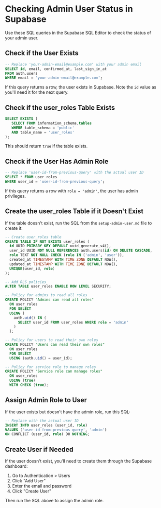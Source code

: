 # Checking Admin User Status in Supabase

Use these SQL queries in the Supabase SQL Editor to check the status of your admin user.

## Check if the User Exists

```sql
-- Replace 'your-admin-email@example.com' with your admin email
SELECT id, email, confirmed_at, last_sign_in_at
FROM auth.users
WHERE email = 'your-admin-email@example.com';
```

If this query returns a row, the user exists in Supabase. Note the `id` value as you'll need it for the next query.

## Check if the user_roles Table Exists

```sql
SELECT EXISTS (
   SELECT FROM information_schema.tables 
   WHERE table_schema = 'public'
   AND table_name = 'user_roles'
);
```

This should return `true` if the table exists.

## Check if the User Has Admin Role

```sql
-- Replace 'user-id-from-previous-query' with the actual user ID
SELECT * FROM user_roles
WHERE user_id = 'user-id-from-previous-query';
```

If this query returns a row with `role = 'admin'`, the user has admin privileges.

## Create the user_roles Table if it Doesn't Exist

If the table doesn't exist, run the SQL from the `setup-admin-user.md` file to create it:

```sql
-- Create user_roles table
CREATE TABLE IF NOT EXISTS user_roles (
  id UUID PRIMARY KEY DEFAULT uuid_generate_v4(),
  user_id UUID NOT NULL REFERENCES auth.users(id) ON DELETE CASCADE,
  role TEXT NOT NULL CHECK (role IN ('admin', 'user')),
  created_at TIMESTAMP WITH TIME ZONE DEFAULT NOW(),
  updated_at TIMESTAMP WITH TIME ZONE DEFAULT NOW(),
  UNIQUE(user_id, role)
);

-- Add RLS policies
ALTER TABLE user_roles ENABLE ROW LEVEL SECURITY;

-- Policy for admins to read all roles
CREATE POLICY "Admins can read all roles"
  ON user_roles
  FOR SELECT
  USING (
    auth.uid() IN (
      SELECT user_id FROM user_roles WHERE role = 'admin'
    )
  );

-- Policy for users to read their own roles
CREATE POLICY "Users can read their own roles"
  ON user_roles
  FOR SELECT
  USING (auth.uid() = user_id);

-- Policy for service role to manage roles
CREATE POLICY "Service role can manage roles"
  ON user_roles
  USING (true)
  WITH CHECK (true);
```

## Assign Admin Role to User

If the user exists but doesn't have the admin role, run this SQL:

```sql
-- Replace with the actual user ID
INSERT INTO user_roles (user_id, role)
VALUES ('user-id-from-previous-query', 'admin')
ON CONFLICT (user_id, role) DO NOTHING;
```

## Create User if Needed

If the user doesn't exist, you'll need to create them through the Supabase dashboard:
1. Go to Authentication > Users
2. Click "Add User"
3. Enter the email and password
4. Click "Create User"

Then run the SQL above to assign the admin role. 
